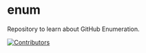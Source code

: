 # enum
Repository to learn about GitHub Enumeration.






















































































































































































































































































[![Contributors](https://img.shields.io/badge/Contributors-3-brightgreen)](https://github.com/EurydiceCorp/enum/graphs/contributors)
